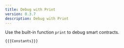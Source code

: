 ```yaml
---
title: Debug with Print
version: 0.3.7
description: Debug with Print
---
```


Use the built-in function `print` to debug smart contracts.

```vyper
{{{Constants}}}
```
